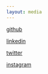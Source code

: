 ```yaml
---
layout: media
---
```


[github](https://github.com/boribong)


[linkedin](https://linkedin.com/in/brittany-boribong)


[twitter](https://twitter.com/bboribong_)


[instagram](https://instagram.com/bboribong)

